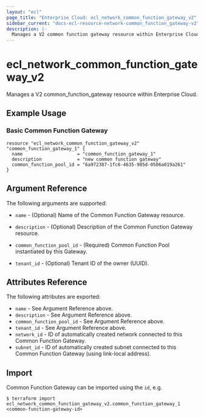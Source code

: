 ```yaml
---
layout: "ecl"
page_title: "Enterprise Cloud: ecl_network_common_function_gateway_v2"
sidebar_current: "docs-ecl-resource-network-common_function_gateway-v2"
description: |-
  Manages a V2 common function gateway resource within Enterprise Cloud.
---
```


# ecl\_network\_common\_function\_gateway\_v2

Manages a V2 common_function_gateway resource within Enterprise Cloud.

## Example Usage

### Basic Common Function Gateway

```hcl
resource "ecl_network_common_function_gateway_v2" "common_function_gateway_1" {
  name                    = "common_function_gateway_1"
  description             = "new common function gateway"
  common_function_pool_id = "6a972387-1fc6-4635-985d-0506a019a261"
}
```


## Argument Reference

The following arguments are supported:

* `name` - (Optional) Name of the Common Function Gateway resource.

* `description` - (Optional) 	Description of the Common Function Gateway resource.

* `common_function_pool_id` - (Required) Common Function Pool instantiated by this Gateway.

* `tenant_id` - (Optional) Tenant ID of the owner (UUID).

## Attributes Reference

The following attributes are exported:

* `name` - See Argument Reference above.
* `description` - See Argument Reference above.
* `common_function_pool_id` - See Argument Reference above.
* `tenant_id` - See Argument Reference above.
* `network_id` - ID of automatically created network connected to this Common Function Gateway.
* `subnet_id` - ID of automatically created subnet connected to this Common Function Gateway (using link-local address).

## Import

Common Function Gateway can be imported using the `id`, e.g.

```
$ terraform import ecl_network_common_function_gateway_v2.common_function_gateway_1 <common-function-gateway-id>
```
